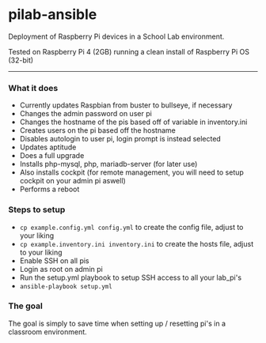 # pilab-ansible

Deployment of Raspberry Pi devices in a School Lab environment.

Tested on Raspberry Pi 4 (2GB) running a clean install of Raspberry Pi OS (32-bit)

---
### What it does
- Currently updates Raspbian from buster to bullseye, if necessary
- Changes the admin password on user pi
- Changes the hostname of the pis based off of variable in inventory.ini
- Creates users on the pi based off the hostname
- Disables autologin to user pi, login prompt is instead selected
- Updates aptitude
- Does a full upgrade
- Installs php-mysql, php, mariadb-server (for later use)
- Also installs cockpit (for remote management, you will need to setup cockpit on your admin pi aswell)
- Performs a reboot

### Steps to setup
- `cp example.config.yml config.yml` to create the config file, adjust to your liking
- `cp example.inventory.ini inventory.ini` to create the hosts file, adjust to your liking
- Enable SSH on all pis
- Login as root on admin pi
- Run the setup.yml playbook to setup SSH access to all your lab_pi's
- `ansible-playbook setup.yml`

### The goal
The goal is simply to save time when setting up / resetting pi's in a classroom environment.
